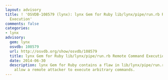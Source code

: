 ```yaml
---
layout: advisory
title: ! 'OSVDB-108579 (lynx): lynx Gem for Ruby lib/lynx/pipe/run.rb Remote Command
  Execution'
comments: false
categories:
- lynx
advisory:
  gem: lynx
  osvdb: 108579
  url: http://osvdb.org/show/osvdb/108579
  title: lynx Gem for Ruby lib/lynx/pipe/run.rb Remote Command Execution
  date: 2014-06-30
  description: lynx Gem for Ruby contains a flaw in lib/lynx/pipe/run.rb that may
    allow a remote attacker to execute arbitrary commands.
---
```

